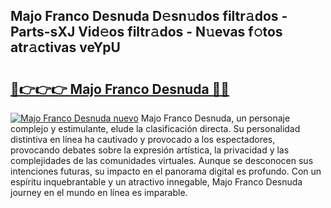 ## Majo Franco Desnuda D𝚎sn𝚞dos filtr𝚊dos - Parts-sXJ Vid𝚎os filtr𝚊dos - N𝚞evas f𝚘tos atr𝚊ctivas veYpU

# <h2><a href="http://mb2noc.tromn.icu/?c=Majo+Franco+Desnuda">🔗👉👉👉 Majo Franco Desnuda 🔗🔗</a></h2>

[![Majo Franco Desnuda nuevo](https://i.imgur.com/pEAQMta.gif)](http://mb2noc.tromn.icu/?c=Majo+Franco+Desnuda)
Majo Franco Desnuda, un personaje complejo y estimulante, elude la clasificación directa. Su personalidad distintiva en línea ha cautivado y provocado a los espectadores, provocando debates sobre la expresión artística, la privacidad y las complejidades de las comunidades virtuales. Aunque se desconocen sus intenciones futuras, su impacto en el panorama digital es profundo. Con un espíritu inquebrantable y un atractivo innegable, Majo Franco Desnuda journey en el mundo en línea es imparable.
